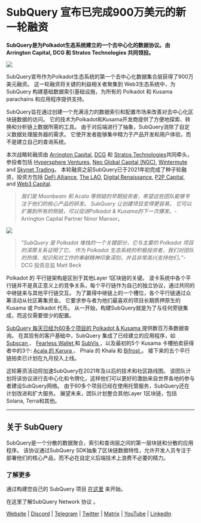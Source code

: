 # SubQuery 宣布已完成900万美元的新一轮融资

**SubQuery是为Polkadot生态系统建立的一个去中心化的数据协议。 由 Arrington Capital, DCG 和 Stratos Technologies 共同领投。**

![](https://cdn-images-1.medium.com/max/1600/0*PR4oqrB9Am03VseR)

SubQuery宣布作为Polkadot生态系统的第一个去中心化数据集合层获得了900万美元融资。 这一轮融资将关键的利益相关者聚集到 Web3生态系统中，为 SubQuery 构建基础数据索引基础设施，为所有的 Polkadot 和 Kusama parachains 和应用程序提供支持。

SubQuery旨在通过创建一个充满活力的数据索引和配置市场来改善对去中心化区块链数据的访问。 它的技术为Polkadot和Kusama开发商提供了方便地探索、转换和分析链上数据所需的工具。 由于对后端进行了抽象，SubQuery消除了自定义数据处理服务器的需求。 它使开发者能够集中精力于产品开发和用户体验，而不是建立自己的查询系统。

本次战略轮融资由 [Arrington Capital](https://arringtonxrpcapital.com/), [DCG](https://dcg.co/) 和 [Stratos Technologies](https://www.stratoslp.com/)共同牵头， 参投者包括 [Hypersphere Ventures](https://hypersphere.ventures/), [Neo Global Capital (NGC)](http://ngc.fund/), [Wintermute](https://www.wintermute.com/) and [Skynet Trading](http://skynettrading.com/)。 本轮融资之前SubQuery已于2021年初完成了种子轮融资，投资方包括  [DeFi Alliance](https://defialliance.co/), [The LAO](https://www.thelao.io/), [Digital Renaissance](https://drf.ee/), [P2P Capital](https://www.p2pcap.com/), and [Web3 Capital](https://web3.capital/).

> *我们是 Moonbeam 和 Acala 等侧链的早期投资者，希望这些团队能够专注于他们的核心产品的研发。 SubQuery 让创建项目变得更容易。 它可以扩展到所有的侧链，可以促进Polkadot & Kusama的下一次爆发。*- Arrington Capital Partner Ninor Mansor。

![](https://cdn-images-1.medium.com/max/1600/1*j4VHuY_BgjkYv_bQ6_DmcQ.gif)

> *"SubQuery 是 Polkadot 堆栈的一个关键部分，它与主要的 Polkadot 项目的深厚关系证明了它。 作为 Polkadot 生态系统的积极投资者，我们对团队的热情、知识和对工作的奉献精神印象深刻，并且非常高兴支持他们。”*-DCG 投资总监 Matt Beck

Polkadot 的 平行链架构是区别于其他Layer 1区块链的关键。 波卡系统中各个平行链并不是真正意义上的竞争关系，每个平行链作为自己的独立协议，通过共同的中继链来与其他平行链交互。 为了赢得中继链上的一个槽位，各个平行链通过众筹活动从社区筹集资金。 它要求参与者为他们最喜欢的项目长期质押原生的 Kusama 或 Polkadot 代币。 从一开始，构建SubQuery就是为了与任何旁链集成，而这仅需要很少的配置。

[SubQuery 每天已经为60多个项目的 Polkadot & Kusama ](https://explorer.subquery.network/) 提供数百万条数据查询。 在其现有的客户基础中，SubQuery 集成了已经建立的应用程序，如 [ Subscan ](https://subquery.medium.com/subscans-multi-signature-tool-powered-by-subquery-926da3e4fc25) 、 [ Fearless Wallet ](https://explorer.subquery.network/subquery/ef1rspb/fearless-wallet) 和 [ SubVis ](https://subquery.medium.com/explore-kusama-auctions-with-subvis-io-and-subquery-522351538d17) ，以及最初的5个 Kusama 卡槽拍卖获得者中的3个: [ Acala 的 Karura ](https://subquery.medium.com/karura-integrates-with-subquery-to-aggregate-and-serve-defi-data-to-kusama-builders-d34f0e722311) 、 Phala 的 Khala 和 [ Bifrost ](https://subquery.medium.com/bifrost-chooses-subquery-to-provide-the-data-for-their-new-dapp-c8005ee54f38) 。 接下来的五个平行链拍卖已计划在九月投入上线。

这轮筹资活动将加速SubQuery在2021年及以后的技术和社区路线图。 该团队计划将该协议进行去中心化和令牌化，这样他们可以更好的激励来自世界各地的参与者建设SubQuery网络。 由于60多个项目已经在使用托管服务，SubQuery还在计划改进和扩大服务。 展望未来，团队计划整合其他Layer 1区块链，包括Solana, Terra和其他。

* * * * *

## 关于 SubQuery

SubQuery是一个分散的数据聚合，索引和查询层之间的第一层块链和分散的应用程序。 该协议通过SubQuery SDK抽象了区块链数据特性，允许开发人员专注于部署他们的核心产品，而不必在自定义后端技术上浪费不必要的精力。

### 了解更多

通过构建您自己的 SubQuery 项目 [在这里](https://doc.subquery.network/) 来开始。

在这里了解SubQuery Network 协议 [](https://static.subquery.network/whitepaper.pdf)。

[Website](https://subquery.network/) | [Discord](https://discord.com/invite/78zg8aBSMG) | [Telegram](https://t.me/subquerynetwork) | [Twitter](https://twitter.com/subquerynetwork) | [Matrix](https://matrix.to/#/#subquery:matrix.org) | [YouTube](https://www.youtube.com/channel/UCi1a6NUUjegcLHDFLr7CqLw) | [LinkedIn](https://www.linkedin.com/company/subquery)